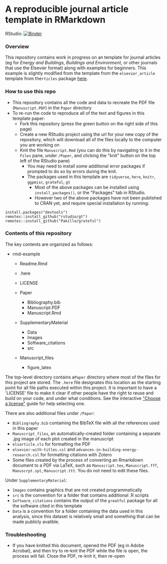 # A reproducible journal article template in RMarkdown

RStudio: [![Binder](http://mybinder.org/badge_logo.svg)](http://mybinder.org/v2/gh/binder-examples/r/master?urlpath=rstudio)

### Overview
This repository contains work in progress on an template for journal articles (eg for *Energy and Buildings*,  *Buildings and Environment*, or other journals that use the Elsevier format) along with examples for beginners. This example is slightly modified from the template from the `elsevier_article` template from the`rticles` package [here](https://github.com/rstudio/rticles). 


### How to use this repo
- This repository contains all the code and data to recreate the PDF file (`Manuscript.PDF`) in the `Paper` directory
- To re-run the code to reproduce all of the text and figures in this template paper:
    - Fork this repository (press the green button on the right side of this page)
    - Create a new RStudio project using the url for your new copy of the repository, which will download all of the files locally to the computer you are working on
    - Knit the file `Manuscript.Rmd` (you can do this by navigating to it in the `Files` pane, under `/Paper`, and clicking the "knit" button on the top left of the RStudio pane)
        - You may need to install some additional error packages if prompted to do so by errors during the knit. 
        - The packages used in this template are `tidyverse`, `here`, `knitr`, `ggpmisc`, `grateful`, `gt`
            - Most of the above packages can be installed using `install_packages()`, or the "Packages" tab in RStudio. 
            - However two of the above packages have not been published to CRAN yet, and require special installation by running:
```
install.packages("devtools")
remotes::install_github("rstudio/gt")
remotes::install_github("Pakillo/grateful")
```
        
### Contents of this repository
The key contents are organized as follows:

- rmd-example
    - Readme.Rmd
    - .here
    - LICENSE
    - Paper
        - Bibliography.bib 
        - Manuscript.PDF
        - Manuscript.Rmd
   
    - SupplementaryMaterial
        - Data
        - Images
        - Software_citations
        - src
        
    - Manuscript_files
        - figure_latex

The top-level directory contains a`Paper` directory where most of the files for this project are stored. The `.here` file designates this location as the starting point for all file paths executed within this project. It is important to have a 'LICENSE' file to make it clear if other people have the right to reuse and build on your code, and under what conditions. See the interactive ["Choose a license"](https://choosealicense.com/) guide for help selecting one. 

There are also additional files under `/Paper`:

- `Bibliography.bib` containing the BibTeX file with all the references used in this paper
- `Manuscript_files`, an automatically-created folder containing a separate .jpg image of each plot created in the manuscript
- `elsarticle.cls` for formatting the PDF 
- `elsevier-with-titles.csl` and `advances-in-building-energy-research.csl` for formatting citations with Zotero
- Some files created by the process of converting an Rmarkdown document to a PDF via LaTeX, such as `Manuscript.tex`, `Manuscript.fff`, `Manuscrpt.spl`, `Manuscript.ttt`. You do not need to edit these files. 

Under `SupplementaryMaterial`:

 - `Images` contains graphics that are not created programmatically 
 - `src` is the convention for a folder that contains additional .R scripts
 - `Software_citations` contains the output of the `greatful` package for all the software cited in this template
 - `Data` is a convention for a folder containing the data used in this analysis, since this dataset is relatively small and something that can be made publicly avalible. 
 
 
### Troubleshooting
- If you have knitted this document, opened the PDF (eg in Adobe Acrobat), and then try to re-knit the PDF while the file is open, the process will fail. Close the PDF, re-knit it, then re-open